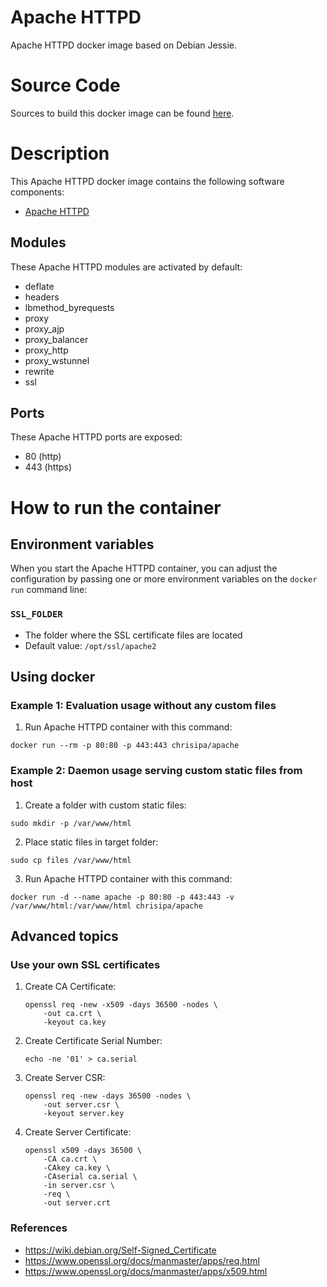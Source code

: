 Apache HTTPD
==============

Apache HTTPD docker image based on Debian Jessie.

# Source Code
Sources to build this docker image can be found [here](https://github.com/chrisipa/docker-library/tree/master/debian-pom/apache).

# Description
This Apache HTTPD docker image contains the following software components:

 - [Apache HTTPD](https://httpd.apache.org/download.cgi)

## Modules
These Apache HTTPD modules are activated by default:

  - deflate 
  - headers 
  - lbmethod_byrequests
  - proxy 
  - proxy_ajp
  - proxy_balancer
  - proxy_http 
  - proxy_wstunnel
  - rewrite 
  - ssl

## Ports
These Apache HTTPD ports are exposed:

  - 80 (http)
  - 443 (https)

# How to run the container

## Environment variables

When you start the Apache HTTPD container, you can adjust the configuration by passing one or more environment variables on the `docker run` command line:

### `SSL_FOLDER`

 - The folder where the SSL certificate files are located
 - Default value: `/opt/ssl/apache2`


## Using docker  

### Example 1: Evaluation usage without any custom files

1. Run Apache HTTPD container with this command:
  ```
  docker run --rm -p 80:80 -p 443:443 chrisipa/apache
  ```

### Example 2: Daemon usage serving custom static files from host

1. Create a folder with custom static files:
  ```
  sudo mkdir -p /var/www/html  
  ```
  
2. Place static files in target folder:  
  ```
  sudo cp files /var/www/html  
  ```

3. Run Apache HTTPD container with this command:
  ```
docker run -d --name apache -p 80:80 -p 443:443 -v /var/www/html:/var/www/html chrisipa/apache
  ```

## Advanced topics

### Use your own SSL certificates

1. Create CA Certificate:
    ```
    openssl req -new -x509 -days 36500 -nodes \
        -out ca.crt \
        -keyout ca.key
    ```

2. Create Certificate Serial Number:
    ```
    echo -ne '01' > ca.serial
    ```
    
3. Create Server CSR:
    ```
    openssl req -new -days 36500 -nodes \
        -out server.csr \
        -keyout server.key
    ```

4. Create Server Certificate:
    ```
    openssl x509 -days 36500 \
        -CA ca.crt \
        -CAkey ca.key \
        -CAserial ca.serial \
        -in server.csr \
        -req \
        -out server.crt
    ```

### References

* https://wiki.debian.org/Self-Signed_Certificate
* https://www.openssl.org/docs/manmaster/apps/req.html
* https://www.openssl.org/docs/manmaster/apps/x509.html    